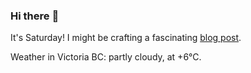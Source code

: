 ### Hi there :wave:

It's Saturday! I might be crafting a fascinating [blog post](https://benjaminwuethrich.dev).

Weather in Victoria BC: partly cloudy, at +6°C.
